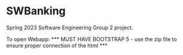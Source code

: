 # SWBanking
Spring 2023 Software Engineering Group 2 project.

To open Webapp:
*** MUST HAVE BOOTSTRAP 5 - use the zip file to ensure proper connection of the html ***

